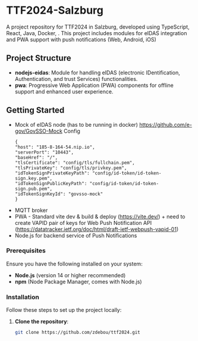 # TTF2024-Salzburg

A project repository for TTF2024 in Salzburg, developed using TypeScript, React, Java, Docker, . This project includes modules for eIDAS integration and PWA support with push notifications (Web, Android, iOS)

## Project Structure

- **nodejs-eidas**: Module for handling eIDAS (electronic IDentification, Authentication, and trust Services) functionalities.
- **pwa**: Progressive Web Application (PWA) components for offline support and enhanced user experience.

## Getting Started
- Mock of eIDAS node (has to be running in docker) https://github.com/e-gov/GovSSO-Mock
  Config
  ```
  {
  "host": "185-8-164-54.nip.io",
  "serverPort": "10443",
  "baseHref": "/",
  "tlsCertificate": "config/tls/fullchain.pem",
  "tlsPrivateKey": "config/tls/privkey.pem",
  "idTokenSignPrivateKeyPath": "config/id-token/id-token-sign.key.pem",
  "idTokenSignPublicKeyPath": "config/id-token/id-token-sign.pub.pem",
  "idTokenSignKeyId": "govsso-mock"
  }
  ```
- MQTT broker
- PWA - Standard vite dev & build & deploy (https://vite.dev/) + need to create VAPID pair of keys for Web Push Notification API (https://datatracker.ietf.org/doc/html/draft-ietf-webpush-vapid-01)
- Node.js for backend service of Push Notifications

### Prerequisites

Ensure you have the following installed on your system:

- **Node.js** (version 14 or higher recommended)
- **npm** (Node Package Manager, comes with Node.js)

### Installation

Follow these steps to set up the project locally:

1. **Clone the repository**:
   ```bash
   git clone https://github.com/zdebou/ttf2024.git
